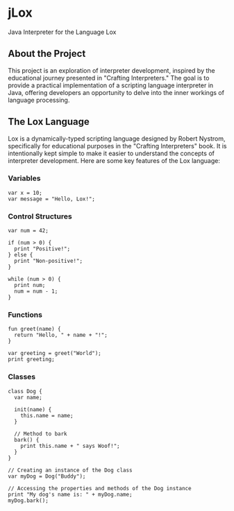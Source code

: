 # jLox

Java Interpreter for the Language Lox

## About the Project

This project is an exploration of interpreter development, 
inspired by the educational journey presented in "Crafting Interpreters."
The goal is to provide a practical implementation of a scripting language interpreter in Java, 
offering developers an opportunity to delve into the inner workings of language processing.

## The Lox Language

Lox is a dynamically-typed scripting language designed by Robert Nystrom, 
specifically for educational purposes in the "Crafting Interpreters" book. 
It is intentionally kept simple to make it easier to understand the concepts of interpreter development. 
Here are some key features of the Lox language:

### Variables

```
var x = 10;
var message = "Hello, Lox!";
```

### Control Structures
```
var num = 42;

if (num > 0) {
  print "Positive!";
} else {
  print "Non-positive!";
}

while (num > 0) {
  print num;
  num = num - 1;
}
```

### Functions
```
fun greet(name) {
  return "Hello, " + name + "!";
}

var greeting = greet("World");
print greeting;
```

### Classes
```
class Dog {
  var name;

  init(name) {
    this.name = name;
  }

  // Method to bark
  bark() {
    print this.name + " says Woof!";
  }
}

// Creating an instance of the Dog class
var myDog = Dog("Buddy");

// Accessing the properties and methods of the Dog instance
print "My dog's name is: " + myDog.name;
myDog.bark();
```